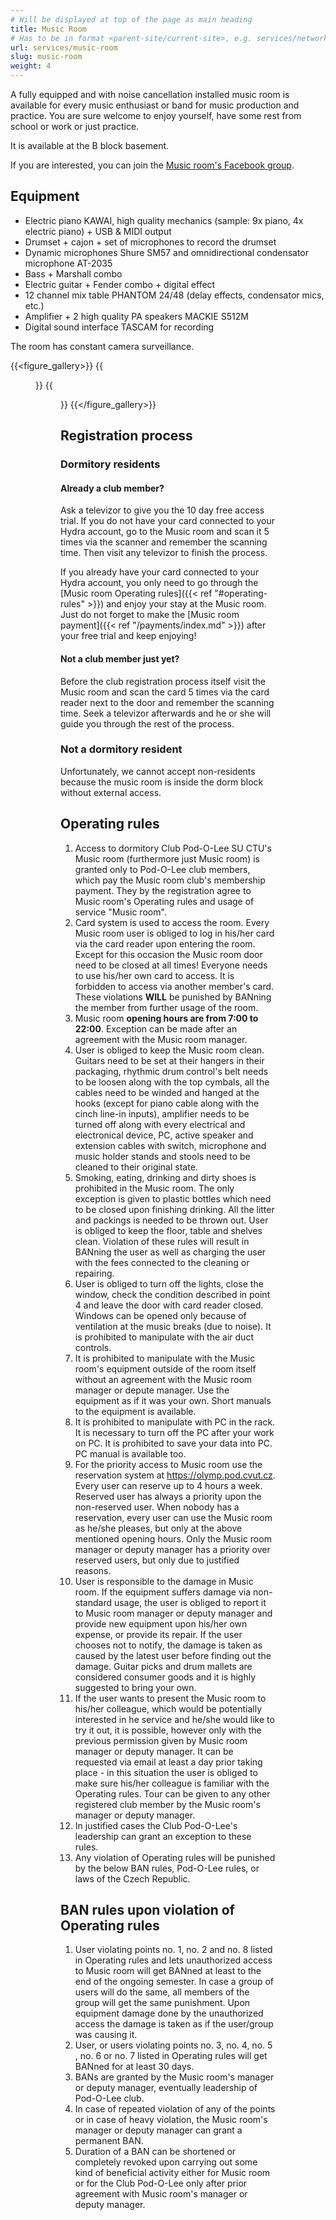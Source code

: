 ```yaml
---
# Will be displayed at top of the page as main heading
title: Music Room
# Has to be in format <parent-site/current-site>, e.g. services/network (notice missing slash at the beginning)
url: services/music-room
slug: music-room
weight: 4
---
```


A fully equipped and with noise cancellation installed music room is available for every music enthusiast or band for music production and practice. You are sure welcome to enjoy yourself, have some rest from school or work or just practice.

It is available at the B block basement.

If you are interested, you can join the [Music room's Facebook group](https://www.facebook.com/groups/135514173251273/).

## Equipment

- Electric piano KAWAI, high quality mechanics (sample: 9x piano, 4x electric piano) + USB & MIDI output
- Drumset + cajon + set of microphones to record the drumset
- Dynamic microphones Shure SM57 and omnidirectional condensator microphone AT-2035
- Bass + Marshall combo
- Electric guitar + Fender combo + digital effect
- 12 channel mix table PHANTOM 24/48 (delay effects, condensator mics, etc.)
- Amplifier + 2 high quality PA speakers MACKIE S512M
- Digital sound interface TASCAM for recording

The room has constant camera surveillance.

{{<figure_gallery>}}
    {{<figure src="images/services/music-room/music-room-1.jpg" alt="Music room photo 1">}}
    {{<figure src="images/services/music-room/music-room-2.jpg" alt="Music room photo 2">}}
{{</figure_gallery>}}

## Registration process

### Dormitory residents

#### Already a club member?

Ask a televizor to give you the 10 day free access trial. If you do not have your card connected to your Hydra account, go to the Music room and scan it 5 times via the scanner and remember the scanning time. Then visit any televizor to finish the process.

If you already have your card connected to your Hydra account, you only need to go through the [Music room Operating rules]({{< ref "#operating-rules" >}}) and enjoy your stay at the Music room. Just do not forget to make the [Music room payment]({{< ref "/payments/index.md" >}}) after your free trial and keep enjoying!

#### Not a club member just yet?

Before the club registration process itself visit the Music room and scan the card 5 times via the card reader next to the door and remember the scanning time. Seek a televizor afterwards and he or she will guide you through the rest of the process.

### Not a dormitory resident

Unfortunately, we cannot accept non-residents because the music room is inside the dorm block without external access.

## Operating rules

1. Access to dormitory Club Pod-O-Lee SU CTU's Music room (furthermore just Music room) is granted only to Pod-O-Lee club members, which pay the Music room club's membership payment. They by the registration agree to Music room's Operating rules and usage of service "Music room".
2. Card system is used to access the room. Every Music room user is obliged to log in his/her card via the card reader upon entering the room. Except for this occasion the Music room door need to be closed at all times! Everyone needs to use his/her own card to access. It is forbidden to access via another member's card. These violations **WILL** be punished by BANning the member from further usage of the room.
3. Music room **opening hours are from 7:00 to 22:00**. Exception can be made after an agreement with the Music room manager.
4. User is obliged to keep the Music room clean. Guitars need to be set at their hangers in their packaging, rhythmic drum control's belt needs to be loosen along with the top cymbals, all the cables need to be winded and hanged at the hooks (except for piano cable along with the cinch line-in inputs), amplifier needs to be turned off along with every electrical and electronical device, PC, active speaker and extension cables with switch, microphone and music holder stands and stools need to be cleaned to their original state.
5. Smoking, eating, drinking and dirty shoes is prohibited in the Music room. The only exception is given to plastic bottles which need to be closed upon finishing drinking. All the litter and packings is needed to be thrown out. User is obliged to keep the floor, table and shelves clean. Violation of these rules will result in BANning the user as well as charging the user with the fees connected to the cleaning or repairing.
6. User is obliged to turn off the lights, close the window, check the condition described in point 4 and leave the door with card reader closed. Windows can be opened only because of ventilation at the music breaks (due to noise). It is prohibited to manipulate with the air duct controls.
7. It is prohibited to manipulate with the Music room's equipment outside of the room itself without an agreement with the Music room manager or depute manager. Use the equipment as if it was your own. Short manuals to the equipment is available.
8. It is prohibited to manipulate with PC in the rack. It is necessary to turn off the PC after your work on PC. It is prohibited to save your data into PC. PC manual is available too.
9. For the priority access to Music room use the reservation system at <https://olymp.pod.cvut.cz>. Every user can reserve up to 4 hours a week. Reserved user has always a priority upon the non-reserved user. When nobody has a reservation, every user can use the Music room as he/she pleases, but only at the above mentioned opening hours. Only the Music room manager or deputy manager has a priority over reserved users, but only due to justified reasons.
10. User is responsible to the damage in Music room. If the equipment suffers damage via non-standard usage, the user is obliged to report it to Music room manager or deputy manager and provide new equipment upon his/her own expense, or provide its repair. If the user chooses not to notify, the damage is taken as caused by the latest user before finding out the damage. Guitar picks and drum mallets are considered consumer goods and it is highly suggested to bring your own.
11. If the user wants to present the Music room to his/her colleague, which would be potentially interested in he service and he/she would like to try it out, it is possible, however only with the previous permission given by Music room manager or deputy manager. It can be requested via email at least a day prior taking place - in this situation the user is obliged to make sure his/her colleague is familiar with the Operating rules. Tour can be given to any other registered club member by the Music room's manager or deputy manager.
12. In justified cases the Club Pod-O-Lee's leadership can grant an exception to these rules.
13. Any violation of Operating rules will be punished by the below BAN rules, Pod-O-Lee rules, or laws of the Czech Republic.

## BAN rules upon violation of Operating rules

1. User violating points no. 1, no. 2 and no. 8 listed in Operating rules and lets unauthorized access to Music room will get BANned at least to the end of the ongoing semester. In case a group of users will do the same, all members of the group will get the same punishment. Upon equipment damage done by the unauthorized access the damage is taken as if the user/group was causing it.
2. User, or users violating points no. 3, no. 4, no. 5 , no. 6 or no. 7 listed in Operating rules will get BANned for at least 30 days.
3. BANs are granted by the Music room's manager or deputy manager, eventually leadership of Pod-O-Lee club.
4. In case of repeated violation of any of the points or in case of heavy violation, the Music room's manager or deputy manager can grant a permanent BAN.
5. Duration of a BAN can be shortened or completely revoked upon carrying out some kind of beneficial activity either for Music room or for the Club Pod-O-Lee only after prior agreement with Music room's manager or deputy manager.
